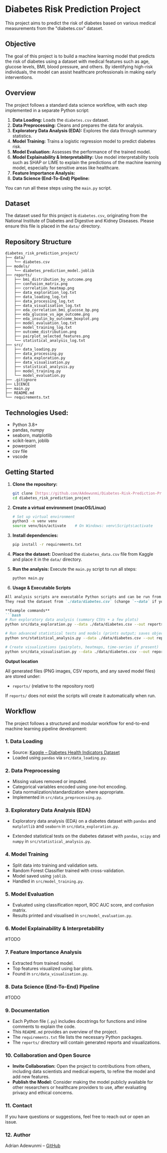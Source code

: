 # Diabetes Risk Prediction Project

This project aims to predict the risk of diabetes based on various medical measurements from the "diabetes.csv" dataset.


## Objective 

The goal of this project is to build a machine learning model that predicts the risk of diabetes using a dataset with medical features such as age, glucose levels, BMI, blood pressure, and others. By identifying high-risk individuals, the model can assist healthcare professionals in making early interventions.


## Overview

The project follows a standard data science workflow, with each step implemented in a separate Python script:

1.  **Data Loading:** Loads the `diabetes.csv` dataset.
2.  **Data Preprocessing:** Cleans and prepares the data for analysis.
3.  **Exploratory Data Analysis (EDA):** Explores the data through summary statistics.
6.  **Model Training:** Trains a logistic regression model to predict diabetes risk.
7.  **Model Evaluation:** Assesses the performance of the trained model.
6.  **Model Explainability & Interpretability:** 
Use model interpretability tools such as SHAP or LIME to explain the predictions of the machine learning model, especially for sensitive areas like healthcare.
8.  **Feature Importance Analysis:** 
9.  **Data Science (End-To-End) Pipeline:** 

You can run all these steps using the `main.py` script.


## Dataset

The dataset used for this project is `diabetes.csv`, originating from the National Institute of Diabetes and Digestive and Kidney Diseases. Please ensure this file is placed in the `data/` directory.


## Repository Structure

```
diabetes_risk_prediction_project/
├── data/
│   └── diabetes.csv
├── models/
│   └── diabetes_prediction_model.joblib
├── reports/
│   ├── bmi_distribution_by_outcome.png
│   ├── confusion_matrix.png
│   ├── correlation_heatmap.png
│   ├── data_exploration_log.txt
│   ├── data_loading_log.txt
│   ├── data_processing_log.txt
│   ├── data_visualisation_log.txt
│   ├── eda_correlation_bmi_glucose_bp.png
│   ├── eda_glucose_vs_age_outcome.png
│   ├── eda_insulin_by_outcome_boxplot.png
│   ├── model_evaluation_log.txt
│   ├── model_training_log.txt
│   ├── outcome_distribution.png
│   ├── pairplot_selected_features.png
│   └── statistical_analysis_log.txt
├── src/
│   ├── data_loading.py
│   ├── data_processing.py
│   ├── data_exploration.py
│   ├── data_visualisation.py
│   ├── statistical_analysis.py
│   ├── model_training.py
│   └── model_evaluation.py
├── .gitignore
├── LICENCE
├── main.py
├── README.md
└── requirements.txt
```


## Technologies Used: 

- Python 3.8+
- pandas, numpy
- seaborn, matplotlib
- scikit-learn, joblib
- powerpoint
- csv file
- vscode


## Getting Started

1.  **Clone the repository:**
    ```bash
    git clone [https://github.com/AAdewunmi/Diabetes-Risk-Prediction-Project.git]
    cd diabetes_risk_prediction_project
    ```
2. **Create a virtual environment (macOS/Linux)**

    ```bash
    # Set up virtual environment
    python3 -m venv venv
    source venv/bin/activate    # On Windows: venv\Scripts\activate
    ```

3.  **Install dependencies:**
    ```bash
    pip install -r requirements.txt
    ```

4.  **Place the dataset:** Download the `diabetes_data.csv` file from Kaggle and place it in the `data/` directory.

5.  **Run the analysis:** Execute the `main.py` script to run all steps:
    ```bash
    python main.py
    ```
6. **Usage & Executable Scripts**

````markdown
All analysis scripts are executable Python scripts and can be run from the repository root.  
They read the dataset from `./data/diabetes.csv` (change `--data` if your file is elsewhere) and write results (plots, CSV summaries, model artifacts) to the `reports/` directory.

**Example commands**
```bash
# Run exploratory data analysis (summary CSVs + a few plots)
python src/data_exploration.py --data ./data/diabetes.csv --out reports

# Run advanced statistical tests and models (prints output; saves objects if applicable)
python src/statistical_analysis.py --data ./data/diabetes.csv --out reports

# Create visualizations (pairplots, heatmaps, time-series if present)
python src/data_visualisation.py --data ./data/diabetes.csv --out reports
````

**Output location**

All generated files (PNG images, CSV reports, and any saved model files) are stored under:

* `reports/` (relative to the repository root)

If `reports/` does not exist the scripts will create it automatically when run.


## Workflow

The project follows a structured and modular workflow for end-to-end machine learning pipeline development:

### 1. **Data Loading**

* Source: [Kaggle – Diabetes Health Indicators Dataset](https://www.kaggle.com/datasets/aaron7sun/diabetes-health-indicators-dataset)
* Loaded using `pandas` via `src/data_loading.py`.

### 2. **Data Preprocessing**

* Missing values removed or imputed.
* Categorical variables encoded using one-hot encoding.
* Data normalization/standardization where appropriate.
* Implemented in `src/data_preprocessing.py`.

### 3. **Exploratory Data Analysis (EDA)**

* Exploratory data analysis (EDA) on a diabetes dataset with `pandas` and `matplotlib` and `seaborn` in `src/data_exploration.py`.

* Extended statistical tests on the diabetes dataset with `pandas`, `scipy` and `numpy` in `src/statistical_analysis.py`.

### 4. **Model Training**

* Split data into training and validation sets.
* Random Forest Classifier trained with cross-validation.
* Model saved using `joblib`.
* Handled in `src/model_training.py`.

### 5. **Model Evaluation**

* Evaluated using classification report, ROC AUC score, and confusion matrix.
* Results printed and visualised in `src/model_evaluation.py`.

### 6. **Model Explainability & Interpretability**

#TODO

### 7. **Feature Importance Analysis**

* Extracted from trained model.
* Top features visualized using bar plots.
* Found in `src/data_visualisation.py`.

### 8. **Data Science (End-To-End) Pipeline**

#TODO

### 9. **Documentation**

-   Each Python file (`.py`) includes docstrings for functions and inline comments to explain the code.
-   This `README.md` provides an overview of the project.
-   The `requirements.txt` file lists the necessary Python packages.
-   The `reports/` directory will contain generated reports and visualizations.


### 10. **Collaboration and Open Source**

* **Invite Collaboration:** Open the project to contributions from others, including data scientists and medical experts, to refine the model and add new features.
* **Publish the Model:** Consider making the model publicly available for other researchers or healthcare providers to use, after evaluating privacy and ethical concerns.


### 11. **Contact**
If you have questions or suggestions, feel free to reach out or open an issue.


### 12. **Author**

Adrian Adewunmi – [GitHub](https://github.com/AAdewunmi)
